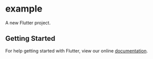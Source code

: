 # example
A new Flutter project.
## Getting Started
For help getting started with Flutter, view our online
[documentation](https://flutter.io/).